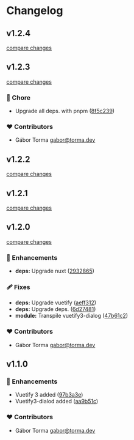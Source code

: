 # Changelog


## v1.2.4

[compare changes](https://github.com/GaborTorma/nuxt-vuetify3-dialog/compare/v1.2.3...v1.2.4)

## v1.2.3

[compare changes](https://github.com/GaborTorma/nuxt-vuetify3-dialog/compare/v1.2.2...v1.2.3)

### 🏡 Chore

- Upgrade all deps. with pnpm ([8f5c239](https://github.com/GaborTorma/nuxt-vuetify3-dialog/commit/8f5c239))

### ❤️ Contributors

- Gábor Torma <gabor@torma.dev>

## v1.2.2

[compare changes](https://github.com/GaborTorma/nuxt-vuetify3-dialog/compare/v1.2.1...v1.2.2)

## v1.2.1

[compare changes](https://github.com/GaborTorma/nuxt-vuetify3-dialog/compare/v1.2.0...v1.2.1)

## v1.2.0

[compare changes](https://github.com/GaborTorma/nuxt-vuetify3-dialog/compare/v1.1.0...v1.2.0)

### 🚀 Enhancements

- **deps:** Upgrade nuxt ([2932865](https://github.com/GaborTorma/nuxt-vuetify3-dialog/commit/2932865))

### 🩹 Fixes

- **deps:** Upgrade vuetify ([aeff312](https://github.com/GaborTorma/nuxt-vuetify3-dialog/commit/aeff312))
- **deps:** Upgrade deps. ([6d27481](https://github.com/GaborTorma/nuxt-vuetify3-dialog/commit/6d27481))
- **module:** Transpile vuetify3-dialog ([47b61c2](https://github.com/GaborTorma/nuxt-vuetify3-dialog/commit/47b61c2))

### ❤️ Contributors

- Gábor Torma <gabor@torma.dev>

## v1.1.0


### 🚀 Enhancements

- Vuetify 3 added ([97b3a3e](https://github.com/GaborTorma/nuxt-vuetify3-dialog/commit/97b3a3e))
- Vuetify3-dialod added ([aa9b51c](https://github.com/GaborTorma/nuxt-vuetify3-dialog/commit/aa9b51c))

### ❤️ Contributors

- Gábor Torma <gabor@torma.dev>

